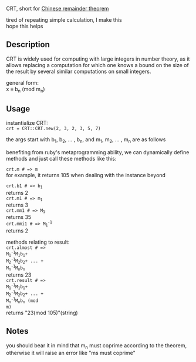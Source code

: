 CRT, short for [Chinese remainder theorem](https://en.wikipedia.org/wiki/Chinese_remainder_theorem)   

tired of repeating simple calculation, I make this   
hope this helps   
## Description
CRT is widely used for computing with large integers in number theory, as it allows replacing a computation for which one knows a bound on the size of the result by several similar computations on small integers.

general form:   
x ≡ b<sub>n</sub> (mod m<sub>n</sub>)

## Usage
instantialize CRT:   
`crt = CRT::CRT.new(2, 3, 2, 3, 5, 7)`

the args start with b<sub>1</sub>, b<sub>2</sub>, ... , b<sub>n</sub>, and m<sub>1</sub>, m<sub>2</sub>, ... , m<sub>n</sub> are as follows

benefiting from ruby's metaprogramming ability, we can dynamically define methods and just call these methods like this:  

<code>crt.m # => m</code>   
for example, it returns 105 when dealing with the instance beyond   

<code>crt.b1 # => b<sub>1</sub></code>   
returns 2   
<code>crt.m1 # => m<sub>1</sub></code>   
returns 3   
<code>crt.mm1 # => M<sub>1</sub></code>   
returns 35   
<code>crt.mmi1 # => M<sub>1</sub><sup>-1</sup></code>   
returns 2   

methods relating to result:   
<code>crt.almost # => M<sub>1</sub><sup>-1</sup>M<sub>1</sub>b<sub>1</sub>+ M<sub>2</sub><sup>-1</sup>M<sub>2</sub>b<sub>2</sub>+ ... + M<sub>n</sub><sup>-1</sup>M<sub>n</sub>b<sub>n</sub></code>   
returns 23   
<code>crt.result # => M<sub>1</sub><sup>-1</sup>M<sub>1</sub>b<sub>1</sub>+ M<sub>2</sub><sup>-1</sup>M<sub>2</sub>b<sub>2</sub>+ ... + M<sub>n</sub><sup>-1</sup>M<sub>n</sub>b<sub>n</sub> (mod m)</code>   
returns "23(mod 105)"(string)   

## Notes
you should bear it in mind that m<sub>n</sub> must coprime according to the theorem, otherwise it will raise an error like "ms must coprime"

